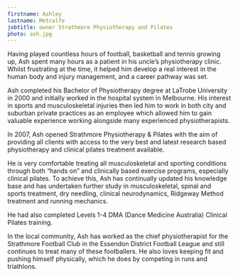 ```yaml
---
firstname: Ashley
lastname: Metcalfe
jobtitle: owner Strathmore Physiotherapy and Pilates
photo: ash.jpg
---
```

Having played countless hours of football, basketball and tennis growing up, Ash spent many hours as a patient in his uncle’s physiotherapy clinic.  Whilst frustrating at the time, it helped him develop a real interest in the human body and injury management, and a career pathway was set.
 
Ash completed his Bachelor of Physiotherapy degree at LaTrobe University in 2000 and initially worked in the hospital system in Melbourne.  His interest in sports and musculoskeletal injuries then led him to work in both city and suburban private practices as an employee which allowed him to gain valuable experience working alongside many experienced physiotherapists.
 
In 2007, Ash opened Strathmore Physiotherapy & Pilates with the aim of providing all clients with access to the very best and latest research based physiotherapy and clinical pilates treatment available.  

He is very comfortable treating all musculoskeletal and sporting conditions through both “hands on” and clinically based exercise programs, especially clinical pilates. To achieve this, Ash has continually updated his knowledge base and has undertaken further study in musculoskeletal, spinal and sports treatment, dry needling, clinical neurodynamics, Ridgeway Method treatment and running mechanics.  

He had also completed Levels 1-4 DMA (Dance Medicine Australia) Clinical Pilates training.
 
In the local community, Ash has worked as the chief physiotherapist for the Strathmore Football Club in the Essendon District Football League and still continues to treat many of these footballers.  He also loves keeping fit and pushing himself physically, which he does by competing in runs and triathlons.
